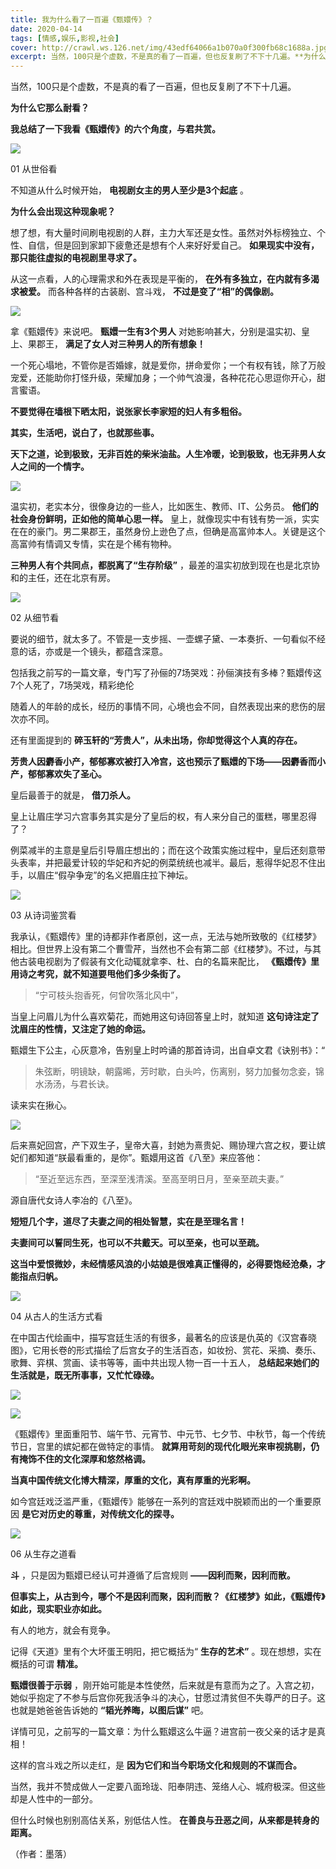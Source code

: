```yaml
---
title: 我为什么看了一百遍《甄嬛传》？
date: 2020-04-14
tags: [情感,娱乐,影视,社会]
cover: http://crawl.ws.126.net/img/43edf64066a1b070a0f300fb68c1688a.jpg
excerpt: 当然，100只是个虚数，不是真的看了一百遍，但也反复刷了不下十几遍。**为什么它那么耐看？****我总结了一下我看《甄嬛传》的六个角度，与君共赏。
---
```

当然，100只是个虚数，不是真的看了一百遍，但也反复刷了不下十几遍。

**为什么它那么耐看？**

**我总结了一下我看《甄嬛传》的六个角度，与君共赏。**

![](http://crawl.ws.126.net/img/43edf64066a1b070a0f300fb68c1688a.jpg)  

01 从世俗看

不知道从什么时候开始， **电视剧女主的男人至少是3个起底** 。

**为什么会出现这种现象呢？**

想了想，有大量时间刷电视剧的人群，主力大军还是女性。虽然对外标榜独立、个性、自信，但是回到家卸下疲惫还是想有个人来好好爱自己。
**如果现实中没有，那只能往虚拟的电视剧里寻求了。**

从这一点看，人的心理需求和外在表现是平衡的， **在外有多独立，在内就有多渴求被爱。** 而各种各样的古装剧、宫斗戏， **不过是变了“相”的偶像剧。**

![](http://crawl.ws.126.net/img/bfaf8298ffd2bfdbfb55f81fa5f64405.jpg)  

拿《甄嬛传》来说吧。 **甄嬛一生有3个男人** 对她影响甚大，分别是温实初、皇上、果郡王， **满足了女人对三种男人的所有想象！**

一个死心塌地，不管你是否婚嫁，就是爱你，拼命爱你；一个有权有钱，除了万般宠爱，还能助你打怪升级，荣耀加身；一个帅气浪漫，各种花花心思逗你开心，甜言蜜语。

**不要觉得在墙根下晒太阳，说张家长李家短的妇人有多粗俗。**

**其实，生活吧，说白了，也就那些事。**

**天下之道，论到极致，无非百姓的柴米油盐。人生冷暖，论到极致，也无非男人女人之间的一个情字。**

![](http://crawl.ws.126.net/img/6a6cd341ba04fc38b3073fd1f3d64cbd.jpg)  

温实初，老实本分，很像身边的一些人，比如医生、教师、IT、公务员。 **他们的社会身份鲜明，正如他的简单心思一样。**
皇上，就像现实中有钱有势一派，实实在在的豪门。男二果郡王，虽然身份上逊色了点，但确是高富帅本人。关键是这个高富帅有情调又专情，实在是个稀有物种。

**三种男人有个共同点，都脱离了“生存阶级”** ，最差的温实初放到现在也是北京协和的主任，还在北京有房。

![](http://crawl.ws.126.net/img/6c7754a5effd26fdda07136aa2571685.jpg)  

02 从细节看

要说的细节，就太多了。不管是一支步摇、一壶螺子黛、一本奏折、一句看似不经意的话，亦或是一个镜头，都蕴含深意。

包括我之前写的一篇文章，专门写了孙俪的7场哭戏：孙俪演技有多棒？甄嬛传这7个人死了，7场哭戏，精彩绝伦

随着人的年龄的成长，经历的事情不同，心境也会不同，自然表现出来的悲伤的层次亦不同。

还有里面提到的 **碎玉轩的“芳贵人”，从未出场，你却觉得这个人真的存在。**

**芳贵人因麝香小产，郁郁寡欢被打入冷宫，这也预示了甄嬛的下场——因麝香而小产，郁郁寡欢失了圣心。**

皇后最善于的就是， **借刀杀人。**

皇上让眉庄学习六宫事务其实是分了皇后的权，有人来分自己的蛋糕，哪里忍得了？

例菜减半的主意是皇后引导眉庄想出的；而在这个政策实施过程中，皇后还刻意带头表率，并把最爱计较的华妃和齐妃的例菜统统也减半。最后，惹得华妃忍不住出手，以眉庄“假孕争宠”的名义把眉庄拉下神坛。

![](http://crawl.ws.126.net/img/abe946b36880f1a917c91a6d5019acd9.jpg)  

03 从诗词鉴赏看

我承认，《甄嬛传》里的诗都非作者原创，这一点，无法与她所致敬的《红楼梦》相比。但世界上没有第二个曹雪芹，当然也不会有第二部《红楼梦》。不过，与其他古装电视剧为了假装有文化动辄就拿李、杜、白的名篇来配比，
**《甄嬛传》里用诗之考究，就不知道要甩他们多少条街了。**

> “宁可枝头抱香死，何曾吹落北风中”，

当皇上问眉儿为什么喜欢菊花，而她用这句诗回答皇上时，就知道 **这句诗注定了沈眉庄的性情，又注定了她的命运。**

甄嬛生下公主，心灰意冷，告别皇上时吟诵的那首诗词，出自卓文君《诀别书》：“

> 朱弦断，明镜缺，朝露晞，芳时歇，白头吟，伤离别，努力加餐勿念妾，锦水汤汤，与君长诀。

读来实在揪心。

![](http://crawl.ws.126.net/img/e19d4216c4d23b21bfb9ecf16d82a458.jpg)  

后来熹妃回宫，产下双生子，皇帝大喜，封她为熹贵妃、赐协理六宫之权，要让嫔妃们都知道“朕最看重的，是你”。甄嬛用这首《八至》来应答他：

> “至近至远东西，至深至浅清溪。至高至明日月，至亲至疏夫妻。”

源自唐代女诗人李冶的《八至》。

**短短几个字，道尽了夫妻之间的相处智慧，实在是至理名言！**

**夫妻间可以誓同生死，也可以不共戴天。可以至亲，也可以至疏。**

**这当中爱恨微妙，未经情感风浪的小姑娘是很难真正懂得的，必得要饱经沧桑，才能指点归帆。**

![](http://crawl.ws.126.net/img/1d07b2e2f94495c5c31298be80b28834.jpg)  

04 从古人的生活方式看

在中国古代绘画中，描写宫廷生活的有很多，最著名的应该是仇英的《汉宫春晓图》，它用长卷的形式描绘了后宫女子的生活百态，如妆扮、赏花、采摘、奏乐、歌舞、弈棋、赏画、读书等等，画中共出现人物一百一十五人，
**总结起来她们的生活就是，既无所事事，又忙忙碌碌。**

![](http://crawl.ws.126.net/img/f1866496f68c23f80d080c626ee0d9da.jpg)  

![](http://crawl.ws.126.net/img/8da11037277efb29dd5791a7960d68bf.jpg)  

《甄嬛传》里面重阳节、端午节、元宵节、中元节、七夕节、中秋节，每一个传统节日，宫里的嫔妃都在做特定的事情。
**就算用苛刻的现代化眼光来审视挑剔，仍有掩饰不住的文化深厚和悠然格调。**

**当真中国传统文化博大精深，厚重的文化，真有厚重的光彩啊。**

如今宫廷戏泛滥严重，《甄嬛传》能够在一系列的宫廷戏中脱颖而出的一个重要原因 **是它对历史的尊重，对传统文化的探寻。**

![](http://crawl.ws.126.net/img/a42adc00e7e7632d4108c0e72af46eb7.jpg)  

06 从生存之道看

**斗** ，只是因为甄嬛已经认可并遵循了后宫规则 **——因利而聚，因利而散。**

**但事实上，从古到今，哪个不是因利而聚，因利而散？《红楼梦》如此，《甄嬛传》如此，现实职业亦如此。**

有人的地方，就会有竞争。

记得《天道》里有个大坏蛋王明阳，把它概括为“ **生存的艺术”** 。现在想想，实在概括的可谓 **精准。**

**甄嬛很善于示弱**
，刚开始可能是本性使然，后来就是有意而为之了。入宫之初，她似乎抱定了不参与后宫你死我活争斗的决心，甘愿过清贫但不失尊严的日子。这也就是她爸爸告诉她的
**“韬光养晦，以图后谋”** 吧。

详情可见，之前写的一篇文章：为什么甄嬛这么牛逼？进宫前一夜父亲的话才是真相！

这样的宫斗戏之所以走红，是 **因为它们和当今职场文化和规则的不谋而合。**

当然，我并不赞成做人一定要八面玲珑、阳奉阴违、笼络人心、城府极深。但这些却是人性中的一部分。

但什么时候也别别高估关系，别低估人性。 **在善良与丑恶之间，从来都是转身的距离。**

（作者：墨落）

